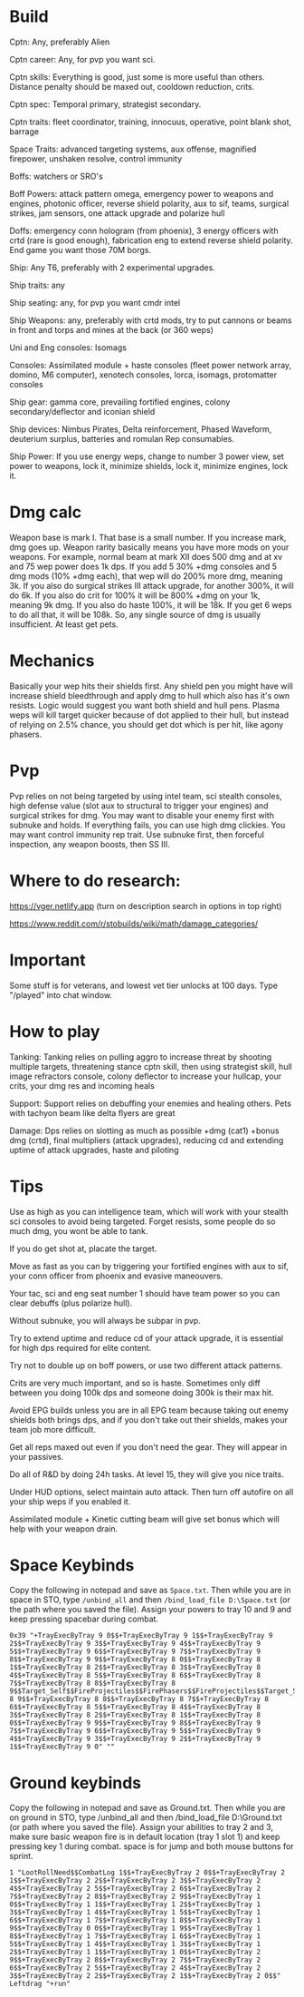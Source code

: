 # Build
Cptn: Any, preferably Alien

Cptn career: Any, for pvp you want sci.

Cptn skills: Everything is good, just some is more useful than others. Distance penalty should be maxed out, cooldown reduction, crits.

Cptn spec: Temporal primary, strategist secondary.

Cptn traits: fleet coordinator, training, innocuus, operative, point blank shot, barrage

Space Traits: advanced targeting systems, aux offense, magnified firepower, unshaken resolve, control immunity

Boffs: watchers or SRO's

Boff Powers: attack pattern omega, emergency power to weapons and engines, photonic officer, reverse shield polarity, aux to sif, teams, surgical strikes, 
jam sensors, one attack upgrade and polarize hull

Doffs: emergency conn hologram (from phoenix), 3 energy officers with crtd (rare is good enough), fabrication eng to extend reverse shield polarity. End game you want those 70M borgs.

Ship: Any T6, preferably with 2 experimental upgrades.

Ship traits: any

Ship seating: any, for pvp you want cmdr intel

Ship Weapons: any, preferably with crtd mods, try to put cannons or beams in front and torps and mines at the back (or 360 weps)

Uni and Eng consoles: Isomags

Consoles: Assimilated module + haste consoles (fleet power network array, domino, M6 computer), xenotech consoles, lorca, isomags, protomatter consoles 

Ship gear: gamma core, prevailing fortified engines, colony secondary/deflector and iconian shield

Ship devices: Nimbus Pirates, Delta reinforcement, Phased Waveform, deuterium surplus, batteries and romulan Rep consumables.

Ship Power: If you use energy weps, change to number 3 power view, set power to weapons, lock it, minimize shields, lock it, minimize engines, lock it.

# Dmg calc
Weapon base is mark I. That base is a small number. If you increase mark, dmg goes up. Weapon rarity basically means you have more mods on your weapons.
For example, normal beam at mark XII does 500 dmg and at xv and 75 wep power does 1k dps. If you add 5 30% +dmg consoles and 5 dmg mods (10% +dmg each), 
that wep will do 200% more dmg, meaning 3k. If you also do surgical strikes III attack upgrade, for another 300%, it will do 6k. If you also do crit for 100%
it will be 800% +dmg on your 1k, meaning 9k dmg. If you also do haste 100%, it will be 18k. If you get 6 weps to do all that, it will be 108k. 
So, any single source of dmg is usually insufficient. At least get pets.

# Mechanics
Basically your wep hits their shields first. Any shield pen you might have will increase shield bleedthrough and apply dmg to hull which also has it's own resists.
Logic would suggest you want both shield and hull pens. Plasma weps will kill target quicker because of dot applied to their hull, but instead of relying on 2.5%
chance, you should get dot which is per hit, like agony phasers.

# Pvp
Pvp relies on not being targeted by using intel team, sci stealth consoles, high defense value (slot aux to structural to trigger your engines) and surgical strikes for dmg. 
You may want to disable your enemy first with subnuke and holds. If everything fails, you can use high dmg clickies. You may want control immunity rep trait.
Use subnuke first, then forceful inspection, any weapon boosts, then SS III.

# Where to do research:
https://vger.netlify.app (turn on description search in options in top right)

https://www.reddit.com/r/stobuilds/wiki/math/damage_categories/

# Important
Some stuff is for veterans, and lowest vet tier unlocks at 100 days. Type "/played" into chat window.

# How to play
Tanking: Tanking relies on pulling aggro to increase threat by shooting multiple targets, threatening stance cptn skill, then using strategist skill, hull image refractors console,
colony deflector to increase your hullcap, your crits, your dmg res and incoming heals

Support: Support relies on debuffing your enemies and healing others. Pets with tachyon beam like delta flyers are great

Damage: Dps relies on slotting as much as possible +dmg (cat1) +bonus dmg (crtd), final multipliers (attack upgrades), reducing cd and extending uptime of attack upgrades, haste and piloting

# Tips
Use as high as you can intelligence team, which will work with your stealth sci consoles to avoid being targeted. Forget resists, some people do so much dmg, you wont be able to tank.

If you do get shot at, placate the target. 

Move as fast as you can by triggering your fortified engines with aux to sif, your conn officer from phoenix and evasive maneouvers.

Your tac, sci and eng seat number 1 should have team power so you can clear debuffs (plus polarize hull).

Without subnuke, you will always be subpar in pvp.

Try to extend uptime and reduce cd of your attack upgrade, it is essential for high dps required for elite content.

Try not to double up on boff powers, or use two different attack patterns.

Crits are very much important, and so is haste. Sometimes only diff between you doing 100k dps and someone doing 300k is their max hit.

Avoid EPG builds unless you are in all EPG team because taking out enemy shields both brings dps, and if you don't take out their shields, makes your team job more difficult.

Get all reps maxed out even if you don't need the gear. They will appear in your passives.

Do all of R&D by doing 24h tasks. At level 15, they will give you nice traits.

Under HUD options, select maintain auto attack. Then turn off autofire on all your ship weps if you enabled it.

Assimilated module + Kinetic cutting beam will give set bonus which will help with your weapon drain.

# Space Keybinds
Copy the following in notepad and save as `Space.txt`. Then while you are in space in STO, type `/unbind_all` and then `/bind_load_file D:\Space.txt` (or the path where you saved the file). 
Assign your powers to tray 10 and 9 and keep pressing spacebar during combat.

```
0x39 "+TrayExecByTray 9 0$$+TrayExecByTray 9 1$$+TrayExecByTray 9 2$$+TrayExecByTray 9 3$$+TrayExecByTray 9 4$$+TrayExecByTray 9 5$$+TrayExecByTray 9 6$$+TrayExecByTray 9 7$$+TrayExecByTray 9 8$$+TrayExecByTray 9 9$$+TrayExecByTray 8 0$$+TrayExecByTray 8 1$$+TrayExecByTray 8 2$$+TrayExecByTray 8 3$$+TrayExecByTray 8 4$$+TrayExecByTray 8 5$$+TrayExecByTray 8 6$$+TrayExecByTray 8 7$$+TrayExecByTray 8 8$$+TrayExecByTray 8 9$$Target_Self$$FireProjectiles$$FirePhasers$$FireProjectiles$$Target_Self$$+TrayExecByTray 8 9$$+TrayExecByTray 8 8$$+TrayExecByTray 8 7$$+TrayExecByTray 8 6$$+TrayExecByTray 8 5$$+TrayExecByTray 8 4$$+TrayExecByTray 8 3$$+TrayExecByTray 8 2$$+TrayExecByTray 8 1$$+TrayExecByTray 8 0$$+TrayExecByTray 9 9$$+TrayExecByTray 9 8$$+TrayExecByTray 9 7$$+TrayExecByTray 9 6$$+TrayExecByTray 9 5$$+TrayExecByTray 9 4$$+TrayExecByTray 9 3$$+TrayExecByTray 9 2$$+TrayExecByTray 9 1$$+TrayExecByTray 9 0" ""
```

# Ground keybinds
Copy the following in notepad and save as Ground.txt. Then while you are on ground in STO, type /unbind_all and then /bind_load_file D:\Ground.txt (or path where you saved the file). 
Assign your abilities to tray 2 and 3, make sure basic weapon fire is in default location (tray 1 slot 1) and keep pressing key 1 during combat. 
space is for jump and both mouse buttons for sprint.
 
```
1 "LootRollNeed$$CombatLog 1$$+TrayExecByTray 2 0$$+TrayExecByTray 2 1$$+TrayExecByTray 2 2$$+TrayExecByTray 2 3$$+TrayExecByTray 2 4$$+TrayExecByTray 2 5$$+TrayExecByTray 2 6$$+TrayExecByTray 2 7$$+TrayExecByTray 2 8$$+TrayExecByTray 2 9$$+TrayExecByTray 1 0$$+TrayExecByTray 1 1$$+TrayExecByTray 1 2$$+TrayExecByTray 1 3$$+TrayExecByTray 1 4$$+TrayExecByTray 1 5$$+TrayExecByTray 1 6$$+TrayExecByTray 1 7$$+TrayExecByTray 1 8$$+TrayExecByTray 1 9$$+TrayExecByTray 0 0$$+TrayExecByTray 1 9$$+TrayExecByTray 1 8$$+TrayExecByTray 1 7$$+TrayExecByTray 1 6$$+TrayExecByTray 1 5$$+TrayExecByTray 1 4$$+TrayExecByTray 1 3$$+TrayExecByTray 1 2$$+TrayExecByTray 1 1$$+TrayExecByTray 1 0$$+TrayExecByTray 2 9$$+TrayExecByTray 2 8$$+TrayExecByTray 2 7$$+TrayExecByTray 2 6$$+TrayExecByTray 2 5$$+TrayExecByTray 2 4$$+TrayExecByTray 2 3$$+TrayExecByTray 2 2$$+TrayExecByTray 2 1$$+TrayExecByTray 2 0$$"
Leftdrag "+run"
```
